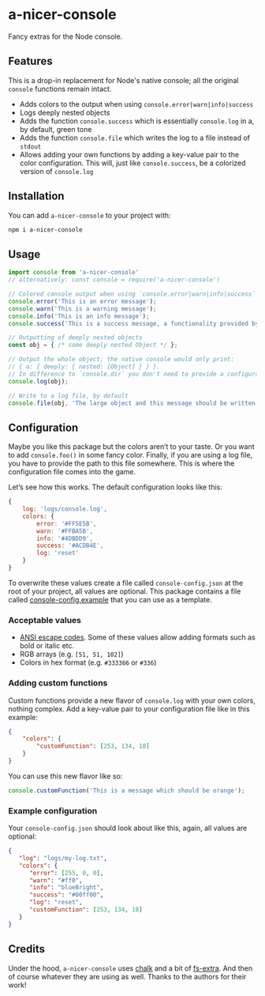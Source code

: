 # a-nicer-console
Fancy extras for the Node console.

## Features
This is a drop-in replacement for Node's native console; all the original `console` functions remain intact.
- Adds colors to the output when using `console.error|warn|info|success`
- Logs deeply nested objects
- Adds the function `console.success` which is essentially `console.log` in a, by default, green tone
- Adds the function `console.file` which writes the log to a file instead of `stdout`
- Allows adding your own functions by adding a key-value pair to the color configuration. This will, just like `console.success`, be a colorized version of `console.log`

## Installation
You can add `a-nicer-console` to your project with:
```bash
npm i a-nicer-console
```

## Usage

```javascript
import console from 'a-nicer-console' 
// alternatively: const console = require('a-nicer-console')

// Colored console output when using `console.error|warn|info|success`
console.error('This is an error message');
console.warn('This is a warning message');
console.info('This is an info message');
console.success('This is a success message, a functionality provided by this package');

// Outputting of deeply nested objects
const obj = { /* some deeply nested Object */ };

// Output the whole object; the native console would only print: 
// { a: { deeply: { nested: [Object] } } }. 
// In difference to `console.dir` you don't need to provide a configuration object.
console.log(obj); 

// Write to a log file, by default
console.file(obj, 'The large object and this message should be written to your log file');
```

## Configuration

Maybe you like this package but the colors aren’t to your taste. Or you want to add `console.foo()` in some fancy color. Finally, if you are using a log file, you have to provide the path to this file somewhere. This is where the configuration file comes into the game.

Let’s see how this works. The default configuration looks like this: 
```javascript
{
    log: 'logs/console.log',
    colors: {
        error: '#FF5E5B',
        warn: '#FFBA5B',
        info: '#4DBDD9',
        success: '#ACDB4E',
        log: 'reset'
    }
}
```
To overwrite these values create a file called `console-config.json` at the root of your project, all values are optional. This package contains a file called [console-config.example](https://github.com/draber/a-nicer-console/blob/main/console-config.example) that you can use as a template. 

### Acceptable values

- [ANSI escape codes](https://github.com/chalk/ansi-styles/blob/main/index.js#L11). Some of these values allow adding formats such as bold or italic etc.
- RGB arrays (e.g. `[51, 51, 102]`)
- Colors in hex format (e.g. `#333366` or `#336`)

### Adding custom functions

Custom functions provide a new flavor of `console.log` with your own colors, nothing complex. Add a key-value pair to your configuration file like in this example:
```json
{
    "colors": {
        "customFunction": [253, 134, 18]
    }
}
```
You can use this new flavor like so:
```javascript
console.customFunction('This is a message which should be orange');
```
### Example configuration

Your `console-config.json` should look about like this, again, all values are optional:
```json
{
   "log": "logs/my-log.txt",
   "colors": {
      "error": [255, 0, 0],
      "warn": "#ff0",
      "info": "blueBright",
      "success": "#00ff00",
      "log": "reset",
      "customFunction": [253, 134, 18]
   }
}
```

## Credits

Under the hood, `a-nicer-console` uses [chalk](https://www.npmjs.com/package/chalk) and a bit of [fs-extra](https://www.npmjs.com/package/fs-extra). And then of course whatever they are using as well. Thanks to the authors for their work!

